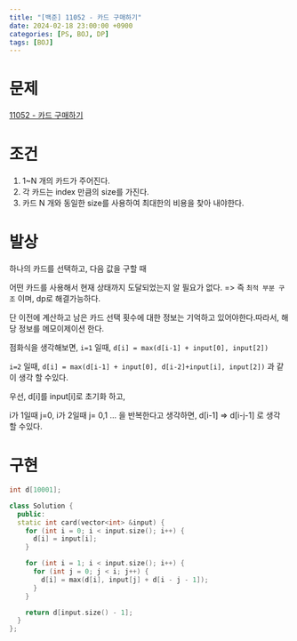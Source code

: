 ```yaml
---
title: "[백준] 11052 - 카드 구매하기"
date: 2024-02-18 23:00:00 +0900
categories: [PS, BOJ, DP]
tags: [BOJ]
---
```


# **문제**

[11052 - 카드 구매하기](https://www.acmicpc.net/problem/11052)

# **조건**
1. 1~N 개의 카드가 주어진다.
2. 각 카드는 index 만큼의 size를 가진다.
3. 카드 N 개와 동일한 size를 사용하여 최대한의 비용을 찾아 내야한다.

# **발상**

하나의 카드를 선택하고, 다음 값을 구할 때 

어떤 카드를 사용해서 현재 상태까지 도달되었는지 알 필요가 없다.
=> 즉 `최적 부분 구조` 이며, dp로 해결가능하다.

단 이전에 계산하고 남은 카드 선택 횟수에 대한 정보는 기억하고 있어야한다.따라서, 해당 정보를 메모이제이션 한다.

점화식을 생각해보면,
`i=1` 일때, `d[i] = max(d[i-1] + input[0], input[2])`

`i=2` 일때, `d[i] = max(d[i-1] + input[0], d[i-2]+input[i], input[2])` 과 같이 생각 할 수있다.
 
우선, d[i]를 input[i]로 초기화 하고,

i가 1일때 j=0, i가 2일때 j= 0,1 ... 을 반복한다고 생각하면,
d[i-1] => d[i-j-1] 로 생각 할 수있다. 

# **구현**

```cpp
int d[10001];

class Solution {
  public:
  static int card(vector<int> &input) {
    for (int i = 0; i < input.size(); i++) {
      d[i] = input[i];
    }

    for (int i = 1; i < input.size(); i++) {
      for (int j = 0; j < i; j++) {
        d[i] = max(d[i], input[j] + d[i - j - 1]);
      }
    }

    return d[input.size() - 1];
  }
};
```
